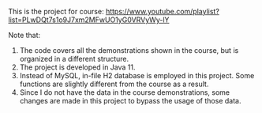 This is the project for course: https://www.youtube.com/playlist?list=PLwDQt7s1o9J7xm2MFwUO1yG0VRVyWy-lY

Note that:
1. The code covers all the demonstrations shown in the course, but is organized in a different structure.
2. The project is developed in Java 11.
3. Instead of MySQL, in-file H2 database is employed in this project. Some functions are slightly different from the course as a result.
4. Since I do not have the data in the course demonstrations, some changes are made in this project to bypass the usage of those data.
